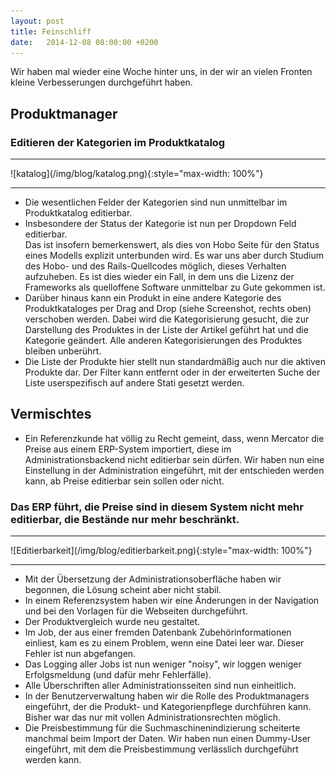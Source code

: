 ```yaml
---
layout: post
title: Feinschliff
date:   2014-12-08 08:00:00 +0200
---
```


Wir haben mal wieder eine Woche hinter uns, in der wir an vielen
Fronten kleine Verbesserungen durchgeführt haben.

Produktmanager
--------------

### Editieren der Kategorien im Produktkatalog

<hr/>
![katalog](/img/blog/katalog.png){:style="max-width: 100%"}
<hr/>

-   Die wesentlichen Felder der Kategorien sind nun unmittelbar im
    Produktkatalog editierbar.
-   Insbesondere der Status der Kategorie ist nun per Dropdown Feld
    editierbar.<br/>
    Das ist insofern bemerkenswert, als dies von Hobo Seite für den
    Status eines Modells explizit unterbunden wird. Es war uns aber
    durch Studium des Hobo- und des Rails-Quellcodes möglich, dieses
    Verhalten aufzuheben. Es ist dies wieder ein Fall, in dem uns die
    Lizenz der Frameworks als quelloffene Software unmittelbar zu Gute
    gekommen ist.
-   Darüber hinaus kann ein Produkt in eine andere Kategorie des
    Produktkataloges per Drag and Drop (siehe Screenshot, rechts oben)
    verschoben werden. Dabei wird die Kategorisierung gesucht, die zur
    Darstellung des Produktes in der Liste der Artikel geführt hat und
    die Kategorie geändert. Alle anderen Kategorisierungen des Produktes
    bleiben unberührt.
-   Die Liste der Produkte hier stellt nun standardmäßig auch nur die
    aktiven Produkte dar. Der Filter kann entfernt oder in der
    erweiterten Suche der Liste userspezifisch auf andere Stati
    gesetzt werden.

Vermischtes
-----------

-   Ein Referenzkunde hat völlig zu Recht gemeint, dass, wenn Mercator
    die Preise aus einem ERP-System importiert, diese im
    Administrationsbackend nicht editierbar sein dürfen. Wir haben nun
    eine Einstellung in der Administration eingeführt, mit der
    entschieden werden kann, ab Preise editierbar sein sollen
    oder nicht.

### Das ERP führt, die Preise sind in diesem System nicht mehr editierbar, die Bestände nur mehr beschränkt.

<hr/>
![Editierbarkeit](/img/blog/editierbarkeit.png){:style="max-width: 100%"}
<hr/>

-   Mit der Übersetzung der Administrationsoberfläche haben wir
    begonnen, die Lösung scheint aber nicht stabil.
-   In einem Referenzsystem haben wir eine Änderungen in der Navigation
    und bei den Vorlagen für die Webseiten durchgeführt.
-   Der Produktvergleich wurde neu gestaltet.
-   Im Job, der aus einer fremden Datenbank Zubehörinformationen
    einliest, kam es zu einem Problem, wenn eine Datei leer war. Dieser
    Fehler ist nun abgefangen.
-   Das Logging aller Jobs ist nun weniger "noisy", wir loggen
    weniger Erfolgsmeldung (und dafür mehr Fehlerfälle).
-   Alle Überschriften aller Administrationsseiten sind nun einheitlich.
-   In der Benutzerverwaltung haben wir die Rolle des Produktmanagers
    eingeführt, der die Produkt- und Kategorienpflege durchführen kann.
    Bisher war das nur mit vollen Administrationsrechten möglich.
-   Die Preisbestimmung für die Suchmaschinenindizierung scheiterte
    manchmal beim Import der Daten. Wir haben nun einen Dummy-User
    eingeführt, mit dem die Preisbestimmung verlässlich durchgeführt
    werden kann.
